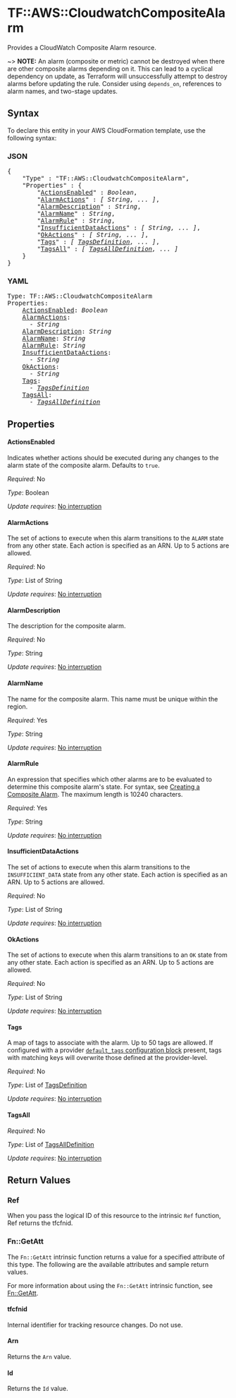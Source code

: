 # TF::AWS::CloudwatchCompositeAlarm

Provides a CloudWatch Composite Alarm resource.

~> **NOTE:** An alarm (composite or metric) cannot be destroyed when there are other composite alarms depending on it. This can lead to a cyclical dependency on update, as Terraform will unsuccessfully attempt to destroy alarms before updating the rule. Consider using `depends_on`, references to alarm names, and two-stage updates.

## Syntax

To declare this entity in your AWS CloudFormation template, use the following syntax:

### JSON

<pre>
{
    "Type" : "TF::AWS::CloudwatchCompositeAlarm",
    "Properties" : {
        "<a href="#actionsenabled" title="ActionsEnabled">ActionsEnabled</a>" : <i>Boolean</i>,
        "<a href="#alarmactions" title="AlarmActions">AlarmActions</a>" : <i>[ String, ... ]</i>,
        "<a href="#alarmdescription" title="AlarmDescription">AlarmDescription</a>" : <i>String</i>,
        "<a href="#alarmname" title="AlarmName">AlarmName</a>" : <i>String</i>,
        "<a href="#alarmrule" title="AlarmRule">AlarmRule</a>" : <i>String</i>,
        "<a href="#insufficientdataactions" title="InsufficientDataActions">InsufficientDataActions</a>" : <i>[ String, ... ]</i>,
        "<a href="#okactions" title="OkActions">OkActions</a>" : <i>[ String, ... ]</i>,
        "<a href="#tags" title="Tags">Tags</a>" : <i>[ <a href="tagsdefinition.md">TagsDefinition</a>, ... ]</i>,
        "<a href="#tagsall" title="TagsAll">TagsAll</a>" : <i>[ <a href="tagsalldefinition.md">TagsAllDefinition</a>, ... ]</i>
    }
}
</pre>

### YAML

<pre>
Type: TF::AWS::CloudwatchCompositeAlarm
Properties:
    <a href="#actionsenabled" title="ActionsEnabled">ActionsEnabled</a>: <i>Boolean</i>
    <a href="#alarmactions" title="AlarmActions">AlarmActions</a>: <i>
      - String</i>
    <a href="#alarmdescription" title="AlarmDescription">AlarmDescription</a>: <i>String</i>
    <a href="#alarmname" title="AlarmName">AlarmName</a>: <i>String</i>
    <a href="#alarmrule" title="AlarmRule">AlarmRule</a>: <i>String</i>
    <a href="#insufficientdataactions" title="InsufficientDataActions">InsufficientDataActions</a>: <i>
      - String</i>
    <a href="#okactions" title="OkActions">OkActions</a>: <i>
      - String</i>
    <a href="#tags" title="Tags">Tags</a>: <i>
      - <a href="tagsdefinition.md">TagsDefinition</a></i>
    <a href="#tagsall" title="TagsAll">TagsAll</a>: <i>
      - <a href="tagsalldefinition.md">TagsAllDefinition</a></i>
</pre>

## Properties

#### ActionsEnabled

Indicates whether actions should be executed during any changes to the alarm state of the composite alarm. Defaults to `true`.

_Required_: No

_Type_: Boolean

_Update requires_: [No interruption](https://docs.aws.amazon.com/AWSCloudFormation/latest/UserGuide/using-cfn-updating-stacks-update-behaviors.html#update-no-interrupt)

#### AlarmActions

The set of actions to execute when this alarm transitions to the `ALARM` state from any other state. Each action is specified as an ARN. Up to 5 actions are allowed.

_Required_: No

_Type_: List of String

_Update requires_: [No interruption](https://docs.aws.amazon.com/AWSCloudFormation/latest/UserGuide/using-cfn-updating-stacks-update-behaviors.html#update-no-interrupt)

#### AlarmDescription

The description for the composite alarm.

_Required_: No

_Type_: String

_Update requires_: [No interruption](https://docs.aws.amazon.com/AWSCloudFormation/latest/UserGuide/using-cfn-updating-stacks-update-behaviors.html#update-no-interrupt)

#### AlarmName

The name for the composite alarm. This name must be unique within the region.

_Required_: Yes

_Type_: String

_Update requires_: [No interruption](https://docs.aws.amazon.com/AWSCloudFormation/latest/UserGuide/using-cfn-updating-stacks-update-behaviors.html#update-no-interrupt)

#### AlarmRule

An expression that specifies which other alarms are to be evaluated to determine this composite alarm's state. For syntax, see [Creating a Composite Alarm](https://docs.aws.amazon.com/AmazonCloudWatch/latest/monitoring/Create_Composite_Alarm.html). The maximum length is 10240 characters.

_Required_: Yes

_Type_: String

_Update requires_: [No interruption](https://docs.aws.amazon.com/AWSCloudFormation/latest/UserGuide/using-cfn-updating-stacks-update-behaviors.html#update-no-interrupt)

#### InsufficientDataActions

The set of actions to execute when this alarm transitions to the `INSUFFICIENT_DATA` state from any other state. Each action is specified as an ARN. Up to 5 actions are allowed.

_Required_: No

_Type_: List of String

_Update requires_: [No interruption](https://docs.aws.amazon.com/AWSCloudFormation/latest/UserGuide/using-cfn-updating-stacks-update-behaviors.html#update-no-interrupt)

#### OkActions

The set of actions to execute when this alarm transitions to an `OK` state from any other state. Each action is specified as an ARN. Up to 5 actions are allowed.

_Required_: No

_Type_: List of String

_Update requires_: [No interruption](https://docs.aws.amazon.com/AWSCloudFormation/latest/UserGuide/using-cfn-updating-stacks-update-behaviors.html#update-no-interrupt)

#### Tags

A map of tags to associate with the alarm. Up to 50 tags are allowed. If configured with a provider [`default_tags` configuration block](/docs/providers/aws/index.html#default_tags-configuration-block) present, tags with matching keys will overwrite those defined at the provider-level.

_Required_: No

_Type_: List of <a href="tagsdefinition.md">TagsDefinition</a>

_Update requires_: [No interruption](https://docs.aws.amazon.com/AWSCloudFormation/latest/UserGuide/using-cfn-updating-stacks-update-behaviors.html#update-no-interrupt)

#### TagsAll

_Required_: No

_Type_: List of <a href="tagsalldefinition.md">TagsAllDefinition</a>

_Update requires_: [No interruption](https://docs.aws.amazon.com/AWSCloudFormation/latest/UserGuide/using-cfn-updating-stacks-update-behaviors.html#update-no-interrupt)

## Return Values

### Ref

When you pass the logical ID of this resource to the intrinsic `Ref` function, Ref returns the tfcfnid.

### Fn::GetAtt

The `Fn::GetAtt` intrinsic function returns a value for a specified attribute of this type. The following are the available attributes and sample return values.

For more information about using the `Fn::GetAtt` intrinsic function, see [Fn::GetAtt](https://docs.aws.amazon.com/AWSCloudFormation/latest/UserGuide/intrinsic-function-reference-getatt.html).

#### tfcfnid

Internal identifier for tracking resource changes. Do not use.

#### Arn

Returns the <code>Arn</code> value.

#### Id

Returns the <code>Id</code> value.

